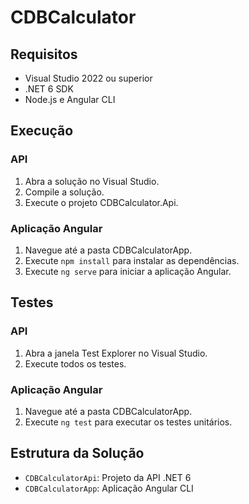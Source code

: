 # CDBCalculator

## Requisitos

- Visual Studio 2022 ou superior
- .NET 6 SDK
- Node.js e Angular CLI

## Execução

### API

1. Abra a solução no Visual Studio.
2. Compile a solução.
3. Execute o projeto CDBCalculator.Api.

### Aplicação Angular

1. Navegue até a pasta CDBCalculatorApp.
2. Execute `npm install` para instalar as dependências.
3. Execute `ng serve` para iniciar a aplicação Angular.

## Testes

### API

1. Abra a janela Test Explorer no Visual Studio.
2. Execute todos os testes.

### Aplicação Angular

1. Navegue até a pasta CDBCalculatorApp.
2. Execute `ng test` para executar os testes unitários.

## Estrutura da Solução

- `CDBCalculatorApi`: Projeto da API .NET 6
- `CDBCalculatorApp`: Aplicação Angular CLI